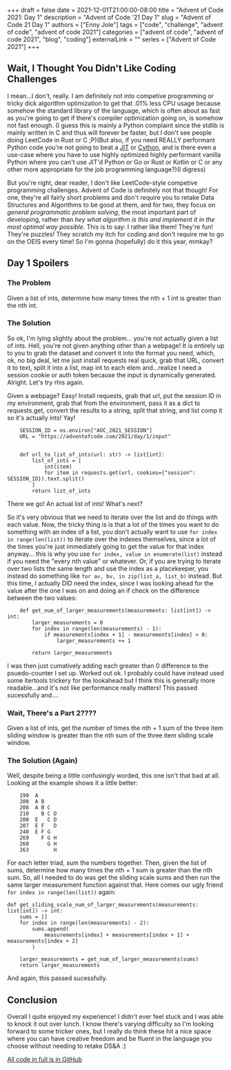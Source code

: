 +++
draft = false
date = 2021-12-01T21:00:00-08:00
title = "Advent of Code 2021: Day 1"
description = "Advent of Code '21 Day 1"
slug = "Advent of Code 21 Day 1"
authors = ["Enny Jole"]
tags = ["code", "challenge", "advent of code", "advent of code 2021"]
categories = ["advent of code", "advent of code 2021", "blog", "coding"]
externalLink = ""
series = ["Advent of Code 2021"]
+++

## Wait, I Thought You Didn't Like Coding Challenges

I mean...I don't, really. I am definitely not into competive programming or tricky dick algorithm optimization to get that .01% less CPU usage because somehow the standard library of the language, which is often about as fast as you're going to get if there's compiler optimization going on, is somehow not fast enough. (I guess this is mainly a Python complaint since the stdlib is mainly written in C and thus will forever be faster, but I don't see people doing LeetCode in Rust or C ;P)(But also, if you need REALLY performant Python code you're not going to beat a [JIT](https://www.pypy.org) or [Cython](https://cython.org), and is there even a use-case where you have to use highly optimized highly performant vanilla Python where you can't use  JIT'd Python or Go or Rust or Kotlin or C or any other more appropriate for the job programming language?)(I digress)

But you're right, dear reader, I don't like LeetCode-style competive programming challenges. Advent of Code is definitely not that though! For one, they're all fairly short problems and don't require you to retake Data Structures and Algorithms to be good at them, and for two, they focus on _general programmatic problem solving_, the most important part of developing, rather than _hey what algorithm is this and implement it in the most optimal way possible_. This is to say: I rather like them! They're fun! They're puzzles! They scratch my itch for coding and don't require me to go on the OEIS every time! So I'm gonna (hopefully) do it this year, mmkay?

## Day 1 Spoilers

### The Problem

Given a list of ints, determine how many times the nth + 1 int is greater than the nth int.

### The Solution

So ok, I'm lying slightly about the problem... you're not actually given a list of ints. Hell, you're not given anything other than a webpage! It is entirely up to you to grab the dataset and convert it into the format you need, which, ok, no big deal, let me just install requests real quick, grab that URL, convert it to text, split it into a list, map int to each elem and...realize I need a session cookie or auth token because the input is dynamically generated. Alright. Let's try rhis again.

Given a webpage? Easy! Install requests, grab that url, put the session ID in my environment, grab that from the environment, pass it as a dict to requests.get, convert the results to a string, split that string, and list comp it so it's actually ints! Yay!

        SESSION_ID = os.environ["AOC_2021_SESSION"]
        URL = "https://adventofcode.com/2021/day/1/input"


        def url_to_list_of_ints(url: str) -> list[int]:
            list_of_ints = [
                int(item)
                for item in requests.get(url, cookies={"session": SESSION_ID}).text.split()
            ]
            return list_of_ints

There we go! An actual list of ints! What's next?

So it's very obvious that we need to iterate over the list and do things with each value. Now, the tricky thing is is that a lot of the times you want to do something with an index of a list, you don't actually want to use ```for index in range(len(list))``` to iterate over the indexes themselves, since a lot of the times you're just immediately going to get the value for that index anyway... this is why you use ```for index, value in enumerate(list)``` instead if you need the "every nth value" or whatever. Or, if you are trying to iterate over two lists the same length and use the index as a placekeeper, you instead do something like ```for av, bv, in zip(list_a, list_b)``` instead. But this time, I actually DID need the index, since I was looking ahead for the value after the one I was on and doing an if check on the difference between the two values:

        def get_num_of_larger_measurements(measurements: list[int]) -> int:
            larger_measurements = 0
            for index in range(len(measurements) - 1):
                if measurements[index + 1] - measurements[index] > 0:
                    larger_measurements += 1

            return larger_measurements

I was then just cumatively adding each greater than 0 difference to the psuedo-counter I set up. Worked out ok. I probably could have instead used some itertools trickery for the lookahead but I think this is generally more readable...and it's not like performance really matters! This passed sucessfully and....

### Wait, There's a Part 2????

Given a list of ints, get the number of times the nth + 1 sum of the three item sliding window is greater than the nth sum of the three item sliding scale window.

### The Solution (Again)

Well, despite being a little confusingly worded, this one isn't that bad at all. Looking at the example shows it a little better:

        199  A      
        200  A B    
        208  A B C  
        210    B C D
        200  E   C D
        207  E F   D
        240  E F G  
        269    F G H
        260      G H
        263        H

For each letter triad, sum the numbers together. Then, given the list of sums, determine how many times the nth + 1 sum is greater than the nth sum. So, all I needed to do was get the sliding scale sums and then run the same larger measurement function against that. Here comes our ugly friend ```for index in range(len(list))``` again:

    def get_sliding_scale_num_of_larger_measurements(measurements: list[int]) -> int:
        sums = []
        for index in range(len(measurements) - 2):
            sums.append(
                measurements[index] + measurements[index + 1] + measurements[index + 2]
            )

        larger_measurements = get_num_of_larger_measurements(sums)
        return larger_measurements

And again, this passed sucessfully.

## Conclusion

Overall I quite enjoyed my experience! I didn't ever feel stuck and I was able to knock it out over lunch. I know there's varying difficulty so I'm looking forward to some tricker ones, but I really do think these hit a nice space where you can have creative freedom and be fluent in the language you choose without needing to retake DS&A :)

[All code in full is in GitHub](https://github.com/ENG-Jole/advent-of-code-2021)
